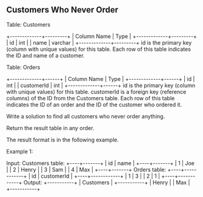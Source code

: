 ## Customers Who Never Order

Table: Customers

+-------------+---------+
| Column Name | Type    |
+-------------+---------+
| id          | int     |
| name        | varchar |
+-------------+---------+
id is the primary key (column with unique values) for this table.
Each row of this table indicates the ID and name of a customer.
 

Table: Orders

+-------------+------+
| Column Name | Type |
+-------------+------+
| id          | int  |
| customerId  | int  |
+-------------+------+
id is the primary key (column with unique values) for this table.
customerId is a foreign key (reference columns) of the ID from the Customers table.
Each row of this table indicates the ID of an order and the ID of the customer who ordered it.
 

Write a solution to find all customers who never order anything.

Return the result table in any order.

The result format is in the following example.

 

Example 1:

Input: 
Customers table:
+----+-------+
| id | name  |
+----+-------+
| 1  | Joe   |
| 2  | Henry |
| 3  | Sam   |
| 4  | Max   |
+----+-------+
Orders table:
+----+------------+
| id | customerId |
+----+------------+
| 1  | 3          |
| 2  | 1          |
+----+------------+
Output: 
+-----------+
| Customers |
+-----------+
| Henry     |
| Max       |
+-----------+
